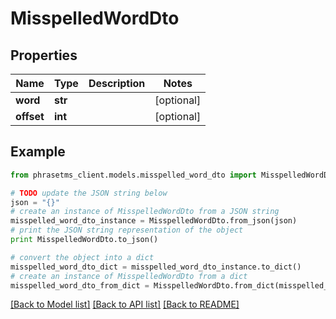 # MisspelledWordDto

## Properties

| Name       | Type    | Description | Notes      |
| ---------- | ------- | ----------- | ---------- |
| **word**   | **str** |             | [optional] |
| **offset** | **int** |             | [optional] |

## Example

```python
from phrasetms_client.models.misspelled_word_dto import MisspelledWordDto

# TODO update the JSON string below
json = "{}"
# create an instance of MisspelledWordDto from a JSON string
misspelled_word_dto_instance = MisspelledWordDto.from_json(json)
# print the JSON string representation of the object
print MisspelledWordDto.to_json()

# convert the object into a dict
misspelled_word_dto_dict = misspelled_word_dto_instance.to_dict()
# create an instance of MisspelledWordDto from a dict
misspelled_word_dto_from_dict = MisspelledWordDto.from_dict(misspelled_word_dto_dict)
```

[[Back to Model list]](../README.md#documentation-for-models) [[Back to API list]](../README.md#documentation-for-api-endpoints) [[Back to README]](../README.md)
